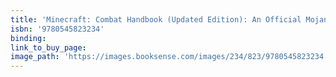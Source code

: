 ```yaml
---
title: 'Minecraft: Combat Handbook (Updated Edition): An Official Mojang Book'
isbn: '9780545823234'
binding:
link_to_buy_page:
image_path: 'https://images.booksense.com/images/234/823/9780545823234.jpg'
---
```



